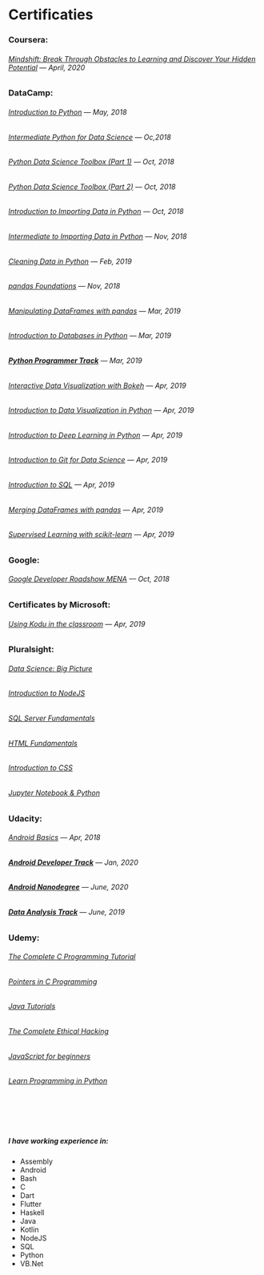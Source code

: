 # Certificaties

###	Coursera:
######	[Mindshift: Break Through Obstacles to Learning and Discover Your Hidden Potential](Coursera/Mindshift.pdf) — *April, 2020*

###	DataCamp:
######	[Introduction to Python](DataCamp/Introduction%20to%20Python.pdf) — *May, 2018*
######	[Intermediate Python for Data Science](DataCamp/Intermediate%20Python.pdf) — *Oc,2018*
######	[Python Data Science Toolbox (Part 1)](DataCamp/Python%20Data%20Science%20Toolbox%20(Part%201).pdf) — *Oct, 2018*
######	[Python Data Science Toolbox (Part 2)](DataCamp/Python%20Data%20Science%20Toolbox%20(Part%202).pdf) — *Oct, 2018*
######	[Introduction to Importing Data in Python](DataCamp/Introduction%20to%20Importing%20Data%20in%20Python.pdf) — *Oct, 2018*
######	[Intermediate to Importing Data in Python](DataCamp/Intermediate%20Importing%20Data%20in%20Python.pdf) — *Nov, 2018*
######	[Cleaning Data in Python](DataCamp/Cleaning%20Data%20in%20Python.pdf) — *Feb, 2019*
######	[pandas Foundations](DataCamp/pandas%20Foundations.pdf) — *Nov, 2018*
######	[Manipulating DataFrames with pandas](DataCamp/Manipulating%20DataFrames%20with%20pandas.pdf) — *Mar, 2019*
######	[Introduction to Databases in Python](DataCamp/Introduction%20to%20Databases%20in%20Python.pdf) — *Mar, 2019*
######	[**Python Programmer Track**](DataCamp/Python%20Programmer%20Track.pdf) — *Mar, 2019*
######	[Interactive Data Visualization with Bokeh](DataCamp/Interactive%20Data%20Visualization%20with%20Bokeh.pdf) — *Apr, 2019*
######	[Introduction to Data Visualization in Python](DataCamp/Introduction%20to%20Data%20Visualization%20in%20Python.pdf) — *Apr, 2019*
######	[Introduction to Deep Learning in Python](DataCamp/Introduction%20to%20Deep%20Learning%20in%20Python.pdf) — *Apr, 2019*
######	[Introduction to Git for Data Science](DataCamp/Introduction%20to%20Git%20for%20Data%20Science.pdf) — *Apr, 2019*
######  [Introduction to SQL](DataCamp/Introduction%20to%20SQL.pdf) — *Apr, 2019*
######  [Merging DataFrames with pandas](DataCamp/Merging%20DataFrames%20with%20pandas.pdf) — *Apr, 2019*
######  [Supervised Learning with scikit-learn](DataCamp/Supervised%20Learning%20with%20scikit-learn.pdf) — *Apr, 2019*

###	Google:
######	[Google Developer Roadshow MENA](Google/SimpleCert%20Certificate.pdf) — *Oct, 2018*

###	Certificates by Microsoft:
######	[Using Kodu in the classroom](Microsoft/Certificate.pdf) — *Apr, 2019*

###	Pluralsight:
######	[Data Science: Big Picture](Pluralsight/data%20science.pdf)
######	[Introduction to NodeJS](Pluralsight/nodejs-intro.pdf)
######	[SQL Server Fundamentals](Pluralsight/sql.pdf)
######	[HTML Fundamentals](Pluralsight/html.pdf)
######	[Introduction to CSS](Pluralsight/css.pdf)
######	[Jupyter Notebook & Python](Pluralsight/jupyter.pdf)

###	Udacity:
######	[Android Basics](/Udacity/Android%20Developer%20Track%20-%201MAC.pdf) — *Apr, 2018*
######	[**Android Developer Track**](/Udacity/Android%20Basics(Completion)%20-%201MAC.pdf) — *Jan, 2020*
######  [**Android Nanodegree**](/Udacity/Android%20Nanodegree.pdf) — *June, 2020*
######	[**Data Analysis Track**](/Udacity/Data%20Analysis(Completion)%20-%201MAC.pdf) — *June, 2019*

###	Udemy:
######	[The Complete C Programming Tutorial](Udemy/C.jpg)
######	[Pointers in C Programming](Udemy/c-pointers.jpg)
######	[Java Tutorials](Udemy/java.jpg)
######	[The Complete Ethical Hacking](Udemy/ETH2106.jpg)
######	[JavaScript for beginners](Udemy/javascript.jpg)
######	[Learn Programming in Python](Udemy/python-with-animation.jpg)
\
\
<br>
#####	I have working experience in:
- Assembly
- Android
- Bash
- C
- Dart
- Flutter
- Haskell
- Java
- Kotlin
- NodeJS
- SQL
- Python
- VB.Net
